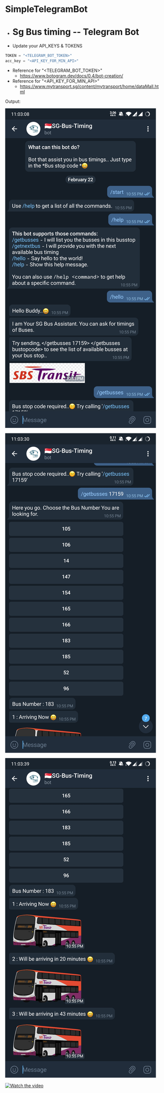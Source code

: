 # SimpleTelegramBot

- # Sg Bus timing -- Telegram Bot


- Update your API_KEYS & TOKENS
```python
TOKEN = "<TELEGRAM_BOT_TOKEN>"
acc_key = "<API_KEY_FOR_MIN_API>"
```

- Reference for "<TELEGRAM_BOT_TOKEN>"
	- https://www.botogram.dev/docs/0.4/bot-creation/
- Reference for "<API_KEY_FOR_MIN_API>"
	- https://www.mytransport.sg/content/mytransport/home/dataMall.html


Output:

![./telegram_bot_output.png](./telegram_bot_output.jpg)

![./telegram_bot_output1.png](./telegram_bot_output1.jpg)

![./telegram_bot_output1.png](./telegram_bot_output2.jpg)

[![Watch the video](https://i9.ytimg.com/vi/6DBSEdOVnBU/mq3.jpg?sqp=CMWLxfIF&rs=AOn4CLDndCea39Fu74-L7lyh8G8tS2KfVQ)](https://youtu.be/6DBSEdOVnBU)

